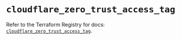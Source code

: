 # `cloudflare_zero_trust_access_tag`

Refer to the Terraform Registry for docs: [`cloudflare_zero_trust_access_tag`](https://registry.terraform.io/providers/cloudflare/cloudflare/5.7.0/docs/resources/zero_trust_access_tag).
